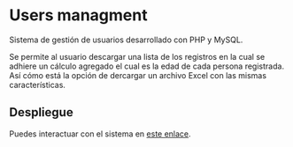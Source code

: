 # Users managment
Sistema de gestión de usuarios desarrollado con PHP y MySQL.

Se permite al usuario descargar una lista de los registros en la cual se adhiere un cálculo agregado el cual es la edad de cada persona registrada. Así cómo está la opción de dercargar un archivo Excel con las mismas características. 

## Despliegue
Puedes interactuar con el sistema en [este enlace](https://brenaghe00.000webhostapp.com/usuarios/index.php).
